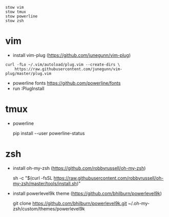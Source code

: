     stow vim
    stow tmux
    stow powerline
    stow zsh

vim
=====
* install vim-plug (https://github.com/junegunn/vim-plug)  

```
curl -fLo ~/.vim/autoload/plug.vim --create-dirs \
    https://raw.githubusercontent.com/junegunn/vim-plug/master/plug.vim
```

* powerline fonts https://github.com/powerline/fonts  
* run :PlugInstall

tmux
=====
*  powerline  

    pip install --user powerline-status


zsh
=====
* install oh-my-zsh (https://github.com/robbyrussell/oh-my-zsh)  

    sh -c "$(curl -fsSL https://raw.githubusercontent.com/robbyrussell/oh-my-zsh/master/tools/install.sh)"

* install powerlevel9k theme (https://github.com/bhilburn/powerlevel9k)  

    git clone https://github.com/bhilburn/powerlevel9k.git ~/.oh-my-zsh/custom/themes/powerlevel9k

